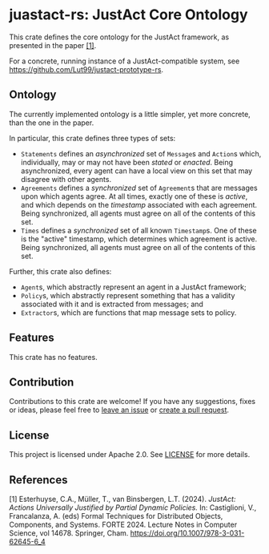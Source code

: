 # juastact-rs: JustAct Core Ontology
This crate defines the core ontology for the JustAct framework, as presented in the paper [\[1\]](#references).

For a concrete, running instance of a JustAct-compatible system, see <https://github.com/Lut99/justact-prototype-rs>.


## Ontology
The currently implemented ontology is a little simpler, yet more concrete, than the one in the paper.

In particular, this crate defines three types of sets:
- `Statements` defines an _asynchronized_ set of `Message`s and `Action`s which, individually, may or may not have been _stated_ or _enacted_. Being asynchronized, every agent can have a local view on this set that may disagree with other agents.
- `Agreements` defines a _synchronized_ set of `Agreement`s that are messages upon which agents agree. At all times, exactly one of these is _active_, and which depends on the _timestamp_ associated with each agreement. Being synchronized, all agents must agree on all of the contents of this set.
- `Times` defines a _synchronized_ set of all known `Timestamp`s. One of these is the "active" timestamp, which determines which agreement is active. Being synchronized, all agents must agree on all of the contents of this set.

Further, this crate also defines:
- `Agent`s, which abstractly represent an agent in a JustAct framework;
- `Policy`s, which abstractly represent something that has a validity associated with it and is extracted from messages; and
- `Extractor`s, which are functions that map message sets to policy.


## Features
This crate has no features.


## Contribution
Contributions to this crate are welcome! If you have any suggestions, fixes or ideas, please feel free to [leave an issue](/Lut99/justact-rs/issues) or [create a pull request](/Lut99/justact-rs/pulls).


## License
This project is licensed under Apache 2.0. See [LICENSE](./LICENSE) for more details.


## References
\[1\] Esterhuyse, C.A., Müller, T., van Binsbergen, L.T. (2024). _JustAct: Actions Universally Justified by Partial Dynamic Policies._ In: Castiglioni, V., Francalanza, A. (eds) Formal Techniques for Distributed Objects, Components, and Systems. FORTE 2024. Lecture Notes in Computer Science, vol 14678. Springer, Cham. <https://doi.org/10.1007/978-3-031-62645-6_4>

